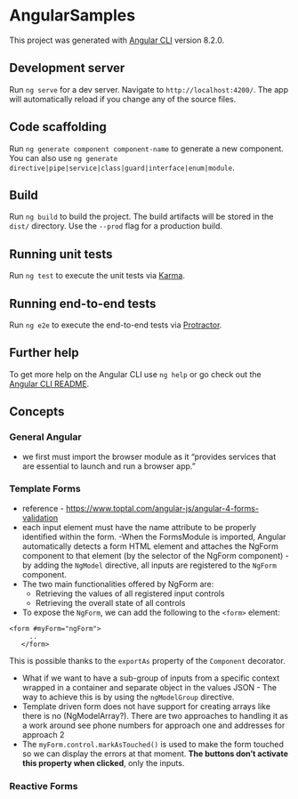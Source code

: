 # AngularSamples

This project was generated with [Angular CLI](https://github.com/angular/angular-cli) version 8.2.0.

## Development server

Run `ng serve` for a dev server. Navigate to `http://localhost:4200/`. The app will automatically reload if you change any of the source files.

## Code scaffolding

Run `ng generate component component-name` to generate a new component. You can also use `ng generate directive|pipe|service|class|guard|interface|enum|module`.

## Build

Run `ng build` to build the project. The build artifacts will be stored in the `dist/` directory. Use the `--prod` flag for a production build.

## Running unit tests

Run `ng test` to execute the unit tests via [Karma](https://karma-runner.github.io).

## Running end-to-end tests

Run `ng e2e` to execute the end-to-end tests via [Protractor](http://www.protractortest.org/).

## Further help

To get more help on the Angular CLI use `ng help` or go check out the [Angular CLI README](https://github.com/angular/angular-cli/blob/master/README.md).

## Concepts
### General Angular
- we first must import the browser module as it “provides services that are essential to launch and run a browser app.”

### Template Forms
- reference - https://www.toptal.com/angular-js/angular-4-forms-validation
- each input element must have the name attribute to be properly identified within the form.
-When the FormsModule is imported, Angular automatically detects a form HTML element and attaches the NgForm component to that element (by the selector of the NgForm component)
-by adding the `NgModel` directive, all inputs are registered to the `NgForm` component. 
- The two main functionalities offered by NgForm are:
  - Retrieving the values of all registered input controls
  - Retrieving the overall state of all controls
-  To expose the `NgForm`, we can add the following to the `<form>` element:
```
<form #myForm="ngForm">
     ..
   </form>
```
This is possible thanks to the `exportAs` property of the `Component` decorator.
- What if we want to have a sub-group of inputs from a specific context wrapped in a container and separate object in the values JSON -  The way to achieve this is by using the `ngModelGroup` directive.
- Template driven form does not have support for creating arrays like there is no (NgModelArray?). There are two approaches to handling it as a work around see phone numbers for approach one and addresses for approach 2
- The `myForm.control.markAsTouched()` is used to make the form touched so we can display the errors at that moment. **The buttons don’t activate this property when clicked**, only the inputs.
### Reactive Forms

